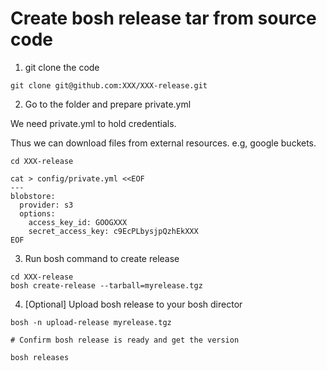 # Create bosh release tar from source code

1. git clone the code

```
git clone git@github.com:XXX/XXX-release.git
```

2. Go to the folder and prepare private.yml

We need private.yml to hold credentials.

Thus we can download files from external resources. e.g, google buckets.
```
cd XXX-release

cat > config/private.yml <<EOF
---
blobstore:
  provider: s3
  options:
    access_key_id: GOOGXXX
    secret_access_key: c9EcPLbysjpQzhEkXXX
EOF
```

3. Run bosh command to create release

```
cd XXX-release
bosh create-release --tarball=myrelease.tgz
```

4. [Optional] Upload bosh release to your bosh director

```
bosh -n upload-release myrelease.tgz

# Confirm bosh release is ready and get the version

bosh releases
```
